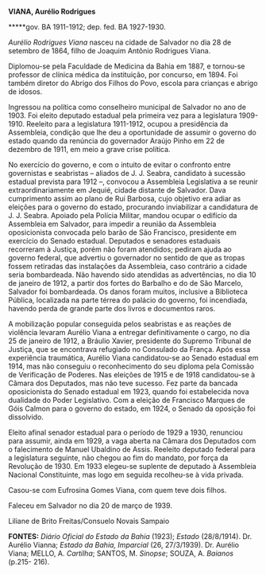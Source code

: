 **VIANA, Aurélio Rodrigues**

**\***gov. BA 1911-1912; dep. fed. BA 1927-1930.

*Aurélio Rodrigues Viana* nasceu na cidade de Salvador no dia 28 de
setembro de 1864, filho de Joaquim Antônio Rodrigues Viana.

Diplomou-se pela Faculdade de Medicina da Bahia em 1887, e tornou-se
professor de clínica médica da instituição, por concurso, em 1894. Foi
também diretor do Abrigo dos Filhos do Povo, escola para crianças e
abrigo de idosos.

Ingressou na política como conselheiro municipal de Salvador no ano de
1903. Foi eleito deputado estadual pela primeira vez para a legislatura
1909-1910. Reeleito para a legislatura 1911-1912, ocupou a presidência
da Assembleia, condição que lhe deu a oportunidade de assumir o governo
do estado quando da renúncia do governador Araújo Pinho em 22 de
dezembro de 1911, em meio a grave crise política.

No exercício do governo, e com o intuito de evitar o confronto entre
governistas e seabristas – aliados de J. J. Seabra, candidato à sucessão
estadual prevista para 1912 –, convocou a Assembleia Legislativa a se
reunir extraordinariamente em Jequié, cidade distante de Salvador. Dava
cumprimento assim ao plano de Rui Barbosa, cujo objetivo era adiar as
eleições para o governo do estado, procurando inviabilizar a candidatura
de J. J. Seabra. Apoiado pela Polícia Militar, mandou ocupar o edifício
da Assembleia em Salvador, para impedir a reunião da Assembleia
oposicionista convocada pelo barão de São Francisco, presidente em
exercício do Senado estadual. Deputados e senadores estaduais recorreram
à Justiça, porém não foram atendidos; pediram ajuda ao governo federal,
que advertiu o governador no sentido de que as tropas fossem retiradas
das instalações da Assembleia, caso contrário a cidade seria
bombardeada. Não havendo sido atendidas as advertências, no dia 10 de
janeiro de 1912, a partir dos fortes do Barbalho e do de São Marcelo,
Salvador foi bombardeada. Os danos foram muitos, inclusive a Biblioteca
Pública, localizada na parte térrea do palácio do governo, foi
incendiada, havendo perda de grande parte dos livros e documentos raros.

A mobilização popular conseguida pelos seabristas e as reações de
violência levaram Aurélio Viana a entregar definitivamente o cargo, no
dia 25 de janeiro de 1912, a Bráulio Xavier, presidente do Supremo
Tribunal de Justiça, que se encontrava refugiado no Consulado da França.
Após essa experiência traumática, Aurélio Viana candidatou-se ao Senado
estadual em 1914, mas não conseguiu o reconhecimento do seu diploma pela
Comissão de Verificação de Poderes. Nas eleições de 1915 e de 1918
candidatou-se à Câmara dos Deputados, mas não teve sucesso. Fez parte da
bancada oposicionista do Senado estadual em 1923, quando foi
estabelecida nova dualidade do Poder Legislativo. Com a eleição de
Francisco Marques de Góis Calmon para o governo do estado, em 1924, o
Senado da oposição foi dissolvido.

Eleito afinal senador estadual para o período de 1929 a 1930, renunciou
para assumir, ainda em 1929, a vaga aberta na Câmara dos Deputados com o
falecimento de Manuel Ubaldino de Assis. Reeleito deputado federal para
a legislatura seguinte, não chegou ao fim do mandato, por força da
Revolução de 1930. Em 1933 elegeu-se suplente de deputado à Assembleia
Nacional Constituinte, mas logo em seguida recolheu-se à vida privada.

Casou-se com Eufrosina Gomes Viana, com quem teve dois filhos.

Faleceu em Salvador no dia 20 de março de 1939.

Liliane de Brito Freitas/Consuelo Novais Sampaio

**FONTES:** *Diário Oficial do Estado da Bahia* (1923); *Estado*
(28/8/1914). Dr. Aurélio Vianna; *Estado da Bahia, Imparcial* (26,
27/3/1939). Dr. Aurélio Viana; MELLO, A. *Cartilha*; SANTOS, M.
*Sinopse*; SOUZA, A. *Baianos* (p.215- 216).

